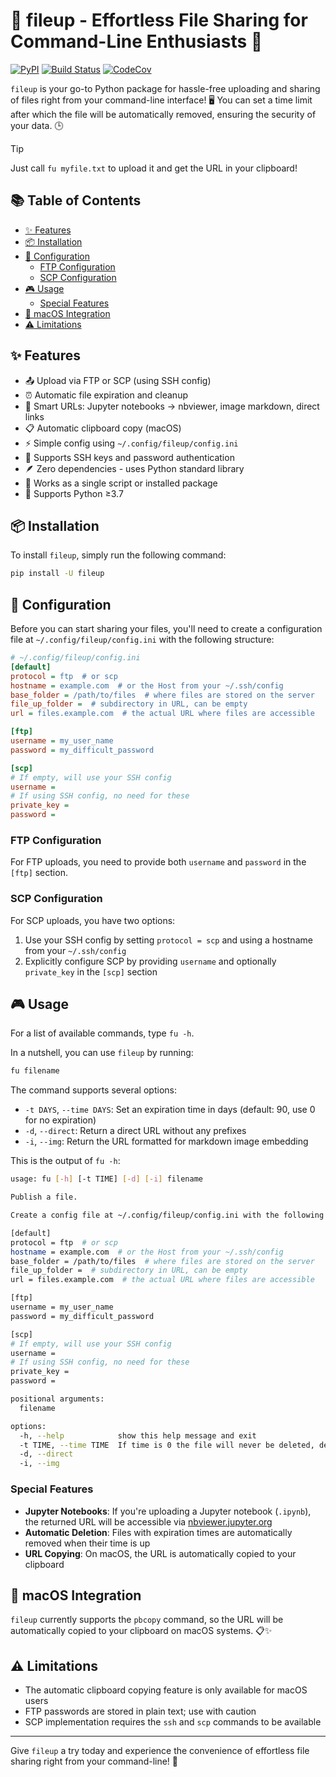 # :rocket: fileup - Effortless File Sharing for Command-Line Enthusiasts :rocket:

[![PyPI](https://img.shields.io/pypi/v/fileup.svg)](https://pypi.python.org/pypi/fileup)
[![Build Status](https://github.com/basnijholt/fileup/actions/workflows/pytest.yml/badge.svg)](https://github.com/basnijholt/fileup/actions/workflows/pytest.yml)
[![CodeCov](https://codecov.io/gh/basnijholt/fileup/branch/main/graph/badge.svg)](https://codecov.io/gh/basnijholt/fileup)

`fileup` is your go-to Python package for hassle-free uploading and sharing of files right from your command-line interface! 🖥️
You can set a time limit after which the file will be automatically removed, ensuring the security of your data. 🕒

> [!TIP]
> Just call `fu myfile.txt` to upload it and get the URL in your clipboard!

## :books: Table of Contents

<!-- START doctoc generated TOC please keep comment here to allow auto update -->
<!-- DON'T EDIT THIS SECTION, INSTEAD RE-RUN doctoc TO UPDATE -->

- [✨ Features](#-features)
- [:package: Installation](#package-installation)
- [:memo: Configuration](#memo-configuration)
  - [FTP Configuration](#ftp-configuration)
  - [SCP Configuration](#scp-configuration)
- [:video_game: Usage](#video_game-usage)
  - [Special Features](#special-features)
- [:green_apple: macOS Integration](#green_apple-macos-integration)
- [:warning: Limitations](#warning-limitations)

<!-- END doctoc generated TOC please keep comment here to allow auto update -->

## ✨ Features

- 📤 Upload via FTP or SCP (using SSH config)
- ⏰ Automatic file expiration and cleanup
- 🔗 Smart URLs: Jupyter notebooks → nbviewer, image markdown, direct links
- 📋 Automatic clipboard copy (macOS)
- ⚡ Simple config using `~/.config/fileup/config.ini`
- 🔐 Supports SSH keys and password authentication
- 🪶 Zero dependencies - uses Python standard library
- 📜 Works as a single script or installed package
- 🐍 Supports Python ≥3.7

## :package: Installation

To install `fileup`, simply run the following command:

```bash
pip install -U fileup
```

## :memo: Configuration

Before you can start sharing your files, you'll need to create a configuration file at `~/.config/fileup/config.ini` with the following structure:

```ini
# ~/.config/fileup/config.ini
[default]
protocol = ftp  # or scp
hostname = example.com  # or the Host from your ~/.ssh/config
base_folder = /path/to/files  # where files are stored on the server
file_up_folder =  # subdirectory in URL, can be empty
url = files.example.com  # the actual URL where files are accessible

[ftp]
username = my_user_name
password = my_difficult_password

[scp]
# If empty, will use your SSH config
username =
# If using SSH config, no need for these
private_key =
password =

```

### FTP Configuration
For FTP uploads, you need to provide both `username` and `password` in the `[ftp]` section.

### SCP Configuration
For SCP uploads, you have two options:
1. Use your SSH config by setting `protocol = scp` and using a hostname from your `~/.ssh/config`
2. Explicitly configure SCP by providing `username` and optionally `private_key` in the `[scp]` section

## :video_game: Usage

For a list of available commands, type `fu -h`.

In a nutshell, you can use `fileup` by running:
```bash
fu filename
```

The command supports several options:
- `-t DAYS`, `--time DAYS`: Set an expiration time in days (default: 90, use 0 for no expiration)
- `-d`, `--direct`: Return a direct URL without any prefixes
- `-i`, `--img`: Return the URL formatted for markdown image embedding

This is the output of `fu -h`:
<!-- CODE:BASH:START -->
<!-- echo '```bash' -->
<!-- fu -h -->
<!-- echo '```' -->
<!-- CODE:END -->
<!-- OUTPUT:START -->
<!-- ⚠️ This content is auto-generated by `markdown-code-runner`. -->
```bash
usage: fu [-h] [-t TIME] [-d] [-i] filename

Publish a file.

Create a config file at ~/.config/fileup/config.ini with the following structure:

[default]
protocol = ftp  # or scp
hostname = example.com  # or the Host from your ~/.ssh/config
base_folder = /path/to/files  # where files are stored on the server
file_up_folder =  # subdirectory in URL, can be empty
url = files.example.com  # the actual URL where files are accessible

[ftp]
username = my_user_name
password = my_difficult_password

[scp]
# If empty, will use your SSH config
username =
# If using SSH config, no need for these
private_key =
password =

positional arguments:
  filename

options:
  -h, --help            show this help message and exit
  -t TIME, --time TIME  If time is 0 the file will never be deleted, default is 90 days.
  -d, --direct
  -i, --img
```

<!-- OUTPUT:END -->

### Special Features

- **Jupyter Notebooks**: If you're uploading a Jupyter notebook (`.ipynb`), the returned URL will be accessible via [nbviewer.jupyter.org](http://nbviewer.jupyter.org)
- **Automatic Deletion**: Files with expiration times are automatically removed when their time is up
- **URL Copying**: On macOS, the URL is automatically copied to your clipboard

## :green_apple: macOS Integration

`fileup` currently supports the `pbcopy` command, so the URL will be automatically copied to your clipboard on macOS systems. 📋✨

## :warning: Limitations

- The automatic clipboard copying feature is only available for macOS users
- FTP passwords are stored in plain text; use with caution
- SCP implementation requires the `ssh` and `scp` commands to be available

* * *

Give `fileup` a try today and experience the convenience of effortless file sharing right from your command-line! 🎉
